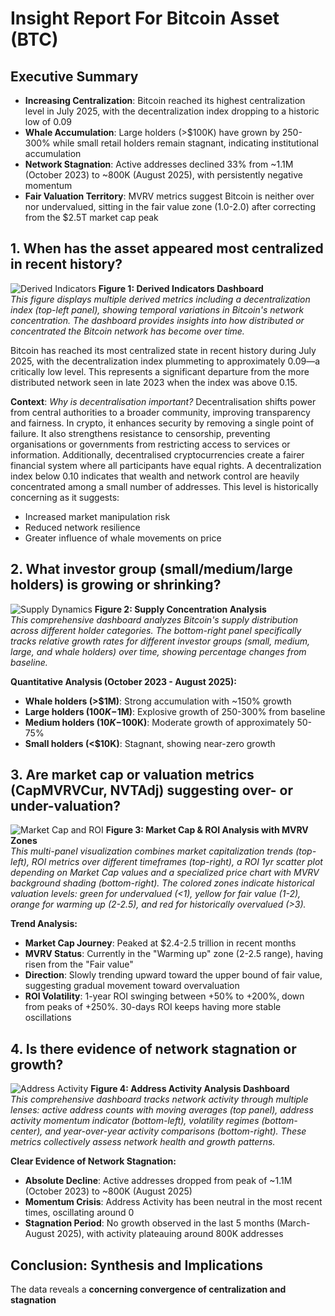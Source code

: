 # Insight Report For Bitcoin Asset (BTC)

## Executive Summary

- **Increasing Centralization**: Bitcoin reached its highest centralization level in July 2025, with the decentralization index dropping to a historic low of 0.09
- **Whale Accumulation**: Large holders (>$100K) have grown by 250-300% while small retail holders remain stagnant, indicating institutional accumulation
- **Network Stagnation**: Active addresses declined 33% from ~1.1M (October 2023) to ~800K (August 2025), with persistently negative momentum
- **Fair Valuation Territory**: MVRV metrics suggest Bitcoin is neither over nor undervalued, sitting in the fair value zone (1.0-2.0) after correcting from the $2.5T market cap peak

## 1. When has the asset appeared most centralized in recent history?

![Derived Indicators](data/eda/btc_derived_indicators.png)
**Figure 1: Derived Indicators Dashboard**  
*This figure displays multiple derived metrics including a decentralization index (top-left panel), showing temporal variations in Bitcoin's network concentration. The dashboard provides insights into how distributed or concentrated the Bitcoin network has become over time.*

Bitcoin has reached its most centralized state in recent history during July 2025, with the decentralization index plummeting to approximately 0.09—a critically low level. This represents a significant departure from the more distributed network seen in late 2023 when the index was above 0.15. 

**Context**:
*Why is decentralisation important?*
Decentralisation shifts power from central authorities to a broader community, improving transparency and fairness. In crypto, it enhances security by removing a single point of failure. It also strengthens resistance to censorship, preventing organisations or governments from restricting access to services or information. Additionally, decentralised cryptocurrencies create a fairer financial system where all participants have equal rights. 
A decentralization index below 0.10 indicates that wealth and network control are heavily concentrated among a small number of addresses. This level is historically concerning as it suggests:
- Increased market manipulation risk
- Reduced network resilience
- Greater influence of whale movements on price

## 2. What investor group (small/medium/large holders) is growing or shrinking?

![Supply Dynamics](data/eda/btc_supply_dynamics_improved.png)
**Figure 2: Supply Concentration Analysis**  
*This comprehensive dashboard analyzes Bitcoin's supply distribution across different holder categories. The bottom-right panel specifically tracks relative growth rates for different investor groups (small, medium, large, and whale holders) over time, showing percentage changes from baseline.*

**Quantitative Analysis (October 2023 - August 2025):**
- **Whale holders (>$1M)**: Strong accumulation with ~150% growth
- **Large holders ($100K-$1M)**: Explosive growth of 250-300% from baseline
- **Medium holders ($10K-$100K)**: Moderate growth of approximately 50-75%
- **Small holders (<$10K)**: Stagnant, showing near-zero growth

## 3. Are market cap or valuation metrics (CapMVRVCur, NVTAdj) suggesting over- or under-valuation?

![Market Cap and ROI](data/eda/btc_market_cap_roi.png)
**Figure 3: Market Cap & ROI Analysis with MVRV Zones**  
*This multi-panel visualization combines market capitalization trends (top-left), ROI metrics over different timeframes (top-right), a ROI 1yr scatter plot depending on Market Cap values and a specialized price chart with MVRV background shading (bottom-right). The colored zones indicate historical valuation levels: green for undervalued (<1), yellow for fair value (1-2), orange for warming up (2-2.5), and red for historically overvalued (>3).*

**Trend Analysis:**
- **Market Cap Journey**: Peaked at $2.4-2.5 trillion in recent months
- **MVRV Status**: Currently in the "Warming up" zone (2-2.5 range), having risen from the "Fair value"
- **Direction**: Slowly trending upward toward the upper bound of fair value, suggesting gradual movement toward overvaluation
- **ROI Volatility**: 1-year ROI swinging between +50% to +200%, down from peaks of +250%. 30-days ROI keeps having more stable oscillations

## 4. Is there evidence of network stagnation or growth?

![Address Activity](data/eda/btc_address_activity_enhanced.png)
**Figure 4: Address Activity Analysis Dashboard**  
*This comprehensive dashboard tracks network activity through multiple lenses: active address counts with moving averages (top panel), address activity momentum indicator (bottom-left), volatility regimes (bottom-center), and year-over-year activity comparisons (bottom-right). These metrics collectively assess network health and growth patterns.*

**Clear Evidence of Network Stagnation:**
- **Absolute Decline**: Active addresses dropped from peak of ~1.1M (October 2023) to ~800K (August 2025)
- **Momentum Crisis**: Address Activity has been neutral in the most recent times, oscillating around 0
- **Stagnation Period**: No growth observed in the last 5 months (March-August 2025), with activity plateauing around 800K addresses

## Conclusion: Synthesis and Implications

The data reveals a **concerning convergence of centralization and stagnation**

